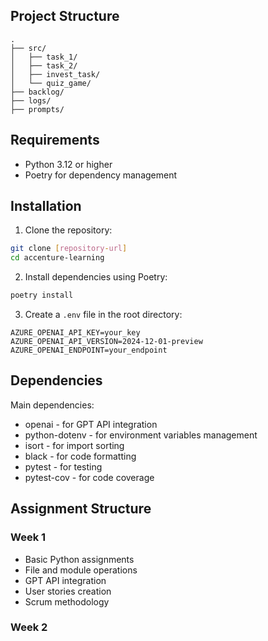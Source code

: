 
## Project Structure

```
.
├── src/                   
│   ├── task_1/            
│   ├── task_2/            
│   ├── invest_task/       
│   └── quiz_game/        
├── backlog/               
├── logs/                 
├── prompts/                    
```

## Requirements

- Python 3.12 or higher
- Poetry for dependency management

## Installation

1. Clone the repository:
```bash
git clone [repository-url]
cd accenture-learning
```

2. Install dependencies using Poetry:
```bash
poetry install
```

3. Create a `.env` file in the root directory:
```env
AZURE_OPENAI_API_KEY=your_key
AZURE_OPENAI_API_VERSION=2024-12-01-preview
AZURE_OPENAI_ENDPOINT=your_endpoint
```


## Dependencies

Main dependencies:
- openai - for GPT API integration
- python-dotenv - for environment variables management
- isort - for import sorting
- black - for code formatting
- pytest - for testing
- pytest-cov - for code coverage

## Assignment Structure

### Week 1
- Basic Python assignments
- File and module operations
- GPT API integration
- User stories creation
- Scrum methodology
### Week 2
